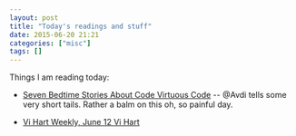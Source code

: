 ```yaml
---
layout: post
title: "Today's readings and stuff"
date: 2015-06-20 21:21
categories: ["misc"]
tags: []
---
```


Things I am reading today:

* [Seven Bedtime Stories About Code  Virtuous Code](http://devblog.avdi.org/2015/06/19/seven-bedtime-stories/) -- @Avdi tells some very short tails.
Rather a balm on this oh, so painful day.


* [Vi Hart Weekly, June 12  Vi Hart](http://vihart.com/vi-hart-weekly-june-12/)
